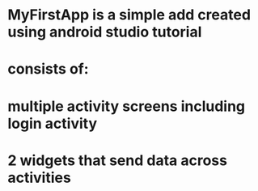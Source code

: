 # MyFirstApp is a simple add created using android studio tutorial
# consists of:
# multiple activity screens including login activity
# 2 widgets that send data across activities
